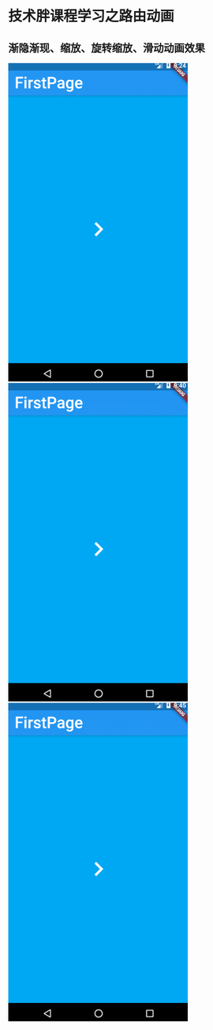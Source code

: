# 技术胖课程学习之路由动画
## 渐隐渐现、缩放、旋转缩放、滑动动画效果
![渐隐渐现、缩放](https://github.com/wdpfm/flutter_jsp_lydh/blob/master/1.gif)
![旋转缩放](https://github.com/wdpfm/flutter_jsp_lydh/blob/master/2.gif)
![左右滑动](https://github.com/wdpfm/flutter_jsp_lydh/blob/master/3.gif)